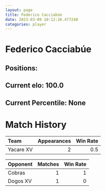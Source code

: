 ```yaml
---  
layout: page  
title: Federico Cacciabúe  
date: 2023-03-09 10:12:26.477248  
categories: player  
---
```

# Federico Cacciabúe

## Positions: 

## Current elo: 100.0

## Current Percentile: None

# Match History


| Team      |   Appearances |   Win Rate |
|:----------|--------------:|-----------:|
| Yacare XV |             2 |        0.5 |

| Opponent   |   Matches |   Win Rate |
|:-----------|----------:|-----------:|
| Cobras     |         1 |          1 |
| Dogos XV   |         1 |          0 |